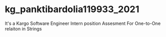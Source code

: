 # kg_panktibardolia119933_2021
It's a Kargo Software Engineer Intern position Assesment For One-to-One relaiton in Strings
